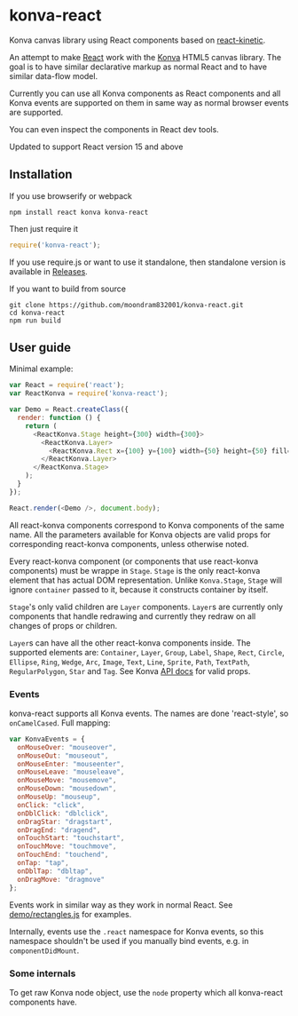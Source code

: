 konva-react
=============

Konva canvas library using React components based on [react-kinetic](https://github.com/freiksenet/react-kinetic).

An attempt to make [React](http://facebook.github.io/react/) work with the
[Konva](https://github.com/konvajs/konva) HTML5 canvas library. The goal is to have
similar declarative markup as normal React and to have similar data-flow model.

Currently you can use all Konva components as React components and all Konva
events are supported on them in same way as normal browser events are supported.

You can even inspect the components in React dev tools.

Updated to support React version 15 and above

Installation
------------

If you use browserify or webpack

```
npm install react konva konva-react
```

Then just require it

```js
require('konva-react');
```

If you use require.js or want to use it standalone, then standalone version is
available in [Releases](https://github.com/olimsaidov/react-konva/releases).

If you want to build from source

```
git clone https://github.com/moondram832001/konva-react.git
cd konva-react
npm run build
```

User guide
----------

Minimal example:

```js
var React = require('react');
var ReactKonva = require('konva-react');

var Demo = React.createClass({
  render: function () {
    return (
      <ReactKonva.Stage height={300} width={300}>
        <ReactKonva.Layer>
          <ReactKonva.Rect x={100} y={100} width={50} height={50} fill="black" />
        </ReactKonva.Layer>
      </ReactKonva.Stage>
    );
  }
});

React.render(<Demo />, document.body);
```

All react-konva components correspond to Konva components of the same
name. All the parameters available for Konva objects are valid props for
corresponding react-konva components, unless otherwise noted.

Every react-konva component (or components that use react-konva components)
must be wrappe in `Stage`. `Stage` is the only react-konva element that has
actual DOM representation. Unlike `Konva.Stage`, `Stage` will ignore
`container` passed to it, because it constructs container by itself.

`Stage`'s only valid children are `Layer` components. `Layer`s are currently
only components that handle redrawing and currently they redraw on all changes
of props or children.

`Layer`s can have all the other react-konva components inside. The supported
elements are: `Container`, `Layer`, `Group`, `Label`, `Shape`, `Rect`, `Circle`,
`Ellipse`, `Ring`, `Wedge`, `Arc`, `Image`, `Text`, `Line`, `Sprite`, `Path`,
`TextPath`, `RegularPolygon`, `Star` and `Tag`. See Konva
[API docs](https://github.com/konvajs/konva) for valid props.

### Events

konva-react supports all Konva events. The names are done 'react-style',
so `onCamelCased`. Full mapping:

```js
var KonvaEvents = {
  onMouseOver: "mouseover",
  onMouseOut: "mouseout",
  onMouseEnter: "mouseenter",
  onMouseLeave: "mouseleave",
  onMouseMove: "mousemove",
  onMouseDown: "mousedown",
  onMouseUp: "mouseup",
  onClick: "click",
  onDblClick: "dblclick",
  onDragStar: "dragstart",
  onDragEnd: "dragend",
  onTouchStart: "touchstart",
  onTouchMove: "touchmove",
  onTouchEnd: "touchend",
  onTap: "tap",
  onDblTap: "dbltap",
  onDragMove: "dragmove"
};
```

Events work in similar way as they work in normal React. See
[demo/rectangles.js](examples/rectangles/app.js) for examples.

Internally, events use the `.react` namespace for Konva events,
so this namespace shouldn't be used if you manually bind events,
e.g. in `componentDidMount`.

### Some internals

To get raw Konva node object, use the `node` property which all
konva-react components have.
